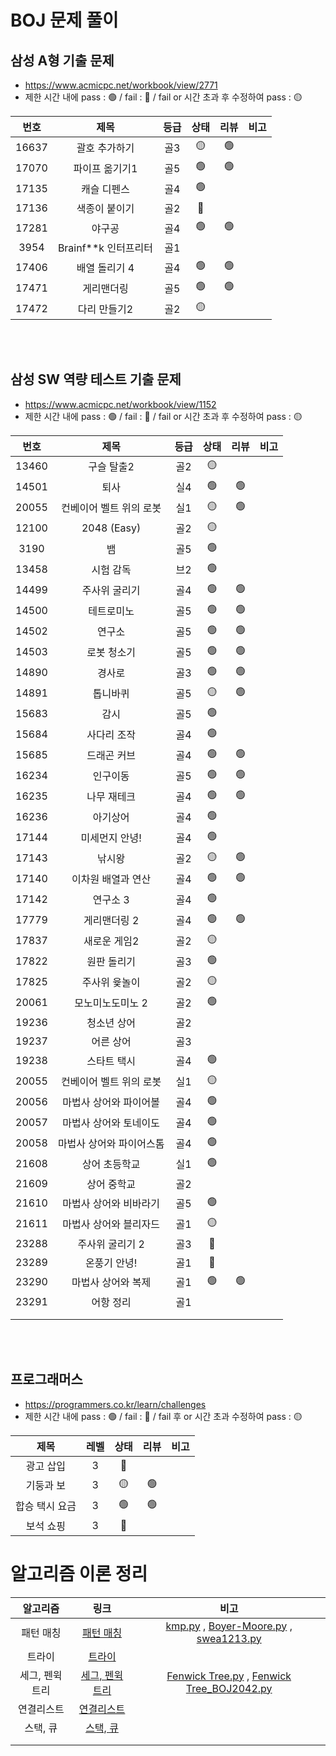 # BOJ 문제 풀이

## 삼성 A형 기출 문제

- https://www.acmicpc.net/workbook/view/2771
- 제한 시간 내에 pass : 🟢 / fail : 🔴 / fail or 시간 초과 후 수정하여 pass : 🟡

| 번호  |         제목         | 등급 | 상태 | 리뷰 | 비고 |
| :---: | :------------------: | :--: | :--: | :--: | :--: |
| 16637 |    괄호 추가하기     | 골3  |  🟡   |  🟢   |      |
| 17070 |    파이프 옮기기1    | 골5  |  🟢   |  🟢   |      |
| 17135 |     캐슬 디펜스      | 골4  |  🟢   |      |      |
| 17136 |    색종이 붙이기     | 골2  |  🔴   |      |      |
| 17281 |        야구공        | 골4  |  🟢   |  🟢   |      |
| 3954  | Brainf**k 인터프리터 | 골1  |      |      |      |
| 17406 |    배열 돌리기 4     | 골4  |  🟢   |  🟢   |      |
| 17471 |      게리맨더링      | 골5  |  🟢   |  🟢   |      |
| 17472 |     다리 만들기2     | 골2  |  🟡   |      |      |

<br/>

<br/>

## 삼성 SW 역량 테스트 기출 문제

- https://www.acmicpc.net/workbook/view/1152
- 제한 시간 내에 pass : 🟢 / fail : 🔴 / fail or 시간 초과 후 수정하여 pass : 🟡

| 번호  |           제목           | 등급 | 상태 | 리뷰 | 비고 |
| :---: | :----------------------: | :--: | :--: | :--: | :--: |
| 13460 |        구슬 탈출2        | 골2  |  🟡   |      |      |
| 14501 |           퇴사           | 실4  |  🟢   |  🟢   |      |
| 20055 | 컨베이어 벨트 위의 로봇  | 실1  |  🟡   |  🟢   |      |
| 12100 |       2048 (Easy)        | 골2  |  🟡   |      |      |
| 3190  |            뱀            | 골5  |  🟢   |      |      |
| 13458 |        시험 감독         | 브2  |  🟢   |      |      |
| 14499 |      주사위 굴리기       | 골4  |  🟢   |  🟢   |      |
| 14500 |        테트로미노        | 골5  |  🟢   |  🟢   |      |
| 14502 |          연구소          | 골5  |  🟢   |  🟢   |      |
| 14503 |       로봇 청소기        | 골5  |  🟢   |  🟢   |      |
| 14890 |          경사로          | 골3  |  🟢   |  🟢   |      |
| 14891 |         톱니바퀴         | 골5  |  🟡   |  🟢   |      |
| 15683 |           감시           | 골5  |  🟢   |      |      |
| 15684 |       사다리 조작        | 골4  |  🟢   |      |      |
| 15685 |       드래곤 커브        | 골4  |  🟢   |  🟢   |      |
| 16234 |         인구이동         | 골5  |  🟢   |  🟢   |      |
| 16235 |       나무 재테크        | 골4  |  🟢   |  🟢   |      |
| 16236 |         아기상어         | 골4  |  🟢   |      |      |
| 17144 |      미세먼지 안녕!      | 골4  |  🟢   |      |      |
| 17143 |          낚시왕          | 골2  |  🟡   |  🟢   |      |
| 17140 |    이차원 배열과 연산    | 골4  |  🟢   |  🟢   |      |
| 17142 |         연구소 3         | 골4  |  🟢   |      |      |
| 17779 |       게리맨더링 2       | 골4  |  🟢   |  🟢   |      |
| 17837 |       새로운 게임2       | 골2  |  🟡   |      |      |
| 17822 |       원판 돌리기        | 골3  |  🟢   |      |      |
| 17825 |      주사위 윷놀이       | 골2  |  🟡   |      |      |
| 20061 |     모노미노도미노 2     | 골2  |  🟢   |      |      |
| 19236 |       청소년 상어        | 골2  |      |      |      |
| 19237 |        어른 상어         | 골3  |      |      |      |
| 19238 |       스타트 택시        | 골4  |  🟢   |      |      |
| 20055 | 컨베이어 벨트 위의 로봇  | 실1  |  🟡   |      |      |
| 20056 |  마법사 상어와 파이어볼  | 골4  |  🟢   |      |      |
| 20057 |  마법사 상어와 토네이도  | 골4  |  🟢   |      |      |
| 20058 | 마법사 상어와 파이어스톰 | 골4  |  🟢   |      |      |
| 21608 |      상어 초등학교       | 실1  |  🟢   |      |      |
| 21609 |       상어 중학교        | 골2  |      |      |      |
| 21610 |  마법사 상어와 비바라기  | 골5  |  🟢   |      |      |
| 21611 |  마법사 상어와 블리자드  | 골1  |  🟡   |      |      |
| 23288 |     주사위 굴리기 2      | 골3  |  🔴   |      |      |
| 23289 |       온풍기 안녕!       | 골1  |  🔴   |      |      |
| 23290 |    마법사 상어와 복제    | 골1  |  🟢   |  🟢   |      |
| 23291 |        어항 정리         | 골1  |      |      |      |
|       |                          |      |      |      |      |
|       |                          |      |      |      |      |

<br/>

<br/>

## 프로그래머스

- https://programmers.co.kr/learn/challenges
- 제한 시간 내에 pass : 🟢 / fail : 🔴 / fail 후 or 시간 초과 수정하여 pass : 🟡

|      제목      | 레벨 | 상태 | 리뷰 | 비고 |
| :------------: | :--: | :--: | :--: | :--: |
|   광고 삽입    |  3   |  🔴   |      |      |
|   기둥과 보    |  3   |  🟡   |  🟢   |      |
| 합승 택시 요금 |  3   |  🟢   |  🟢   |      |
|   보석 쇼핑    |  3   |  🔴   |      |      |





# 알고리즘 이론 정리

|    알고리즘     |                             링크                             |                             비고                             |
| :-------------: | :----------------------------------------------------------: | :----------------------------------------------------------: |
|    패턴 매칭    | [패턴 매칭](https://github.com/TValgoStudy/algo_study/blob/master/%EC%8C%94%ED%94%BC%EB%A7%A8%EC%A1%B0/%EB%8B%A4%EC%9D%80/%EC%9D%B4%EB%A1%A0%20%EC%A0%95%EB%A6%AC/%ED%8C%A8%ED%84%B4%EB%A7%A4%EC%B9%AD.md) | [kmp.py](https://github.com/TValgoStudy/algo_study/blob/master/%EC%8C%94%ED%94%BC%EB%A7%A8%EC%A1%B0/%EB%8B%A4%EC%9D%80/%EC%9D%B4%EB%A1%A0%20%EC%A0%95%EB%A6%AC/kmp.py) , [Boyer-Moore.py](https://github.com/TValgoStudy/algo_study/blob/master/%EC%8C%94%ED%94%BC%EB%A7%A8%EC%A1%B0/%EB%8B%A4%EC%9D%80/%EC%9D%B4%EB%A1%A0%20%EC%A0%95%EB%A6%AC/Boyer-Moore.py) , [swea1213.py](https://github.com/TValgoStudy/algo_study/blob/master/%EC%8C%94%ED%94%BC%EB%A7%A8%EC%A1%B0/%EB%8B%A4%EC%9D%80/swea1213.py) |
|     트라이      | [트라이](https://github.com/TValgoStudy/algo_study/blob/master/%EC%8C%94%ED%94%BC%EB%A7%A8%EC%A1%B0/%EB%8B%A4%EC%9D%80/%EC%9D%B4%EB%A1%A0%20%EC%A0%95%EB%A6%AC/%ED%8A%B8%EB%9D%BC%EC%9D%B4.md) |                                                              |
| 세그, 펜윅 트리 | [세그, 펜윅 트리](https://github.com/TValgoStudy/algo_study/blob/master/%EC%8C%94%ED%94%BC%EB%A7%A8%EC%A1%B0/%EB%8B%A4%EC%9D%80/%EC%9D%B4%EB%A1%A0%20%EC%A0%95%EB%A6%AC/%EC%84%B8%EA%B7%B8_%ED%8E%9C%EC%9C%85.md) | [Fenwick Tree.py](https://github.com/TValgoStudy/algo_study/blob/master/%EC%8C%94%ED%94%BC%EB%A7%A8%EC%A1%B0/%EB%8B%A4%EC%9D%80/%EC%9D%B4%EB%A1%A0%20%EC%A0%95%EB%A6%AC/Fenwick%20Tree.py) , [Fenwick Tree_BOJ2042.py](https://github.com/TValgoStudy/algo_study/blob/master/%EC%8C%94%ED%94%BC%EB%A7%A8%EC%A1%B0/%EB%8B%A4%EC%9D%80/%EC%9D%B4%EB%A1%A0%20%EC%A0%95%EB%A6%AC/Fenwick%20Tree_BOJ2042.py) |
|   연결리스트    | [연결리스트](https://github.com/TValgoStudy/algo_study/blob/master/%EC%8C%94%ED%94%BC%EB%A7%A8%EC%A1%B0/%EB%8B%A4%EC%9D%80/%EC%9D%B4%EB%A1%A0%20%EC%A0%95%EB%A6%AC/%EC%97%B0%EA%B2%B0%EB%A6%AC%EC%8A%A4%ED%8A%B8.md) |                                                              |
|    스택, 큐     | [스택, 큐](https://github.com/TValgoStudy/algo_study/blob/master/%EC%8C%94%ED%94%BC%EB%A7%A8%EC%A1%B0/%EB%8B%A4%EC%9D%80/%EC%9D%B4%EB%A1%A0%20%EC%A0%95%EB%A6%AC/%EC%8A%A4%ED%83%9D_%ED%81%90.md) |                                                              |
|                 |                                                              |                                                              |
|                 |                                                              |                                                              |

